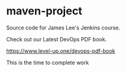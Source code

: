 # maven-project
Source code for James Lee's Jenkins course.

Check out our Latest DevOps PDF book.

https://www.level-up.one/devops-pdf-book

This is the time to complete work
